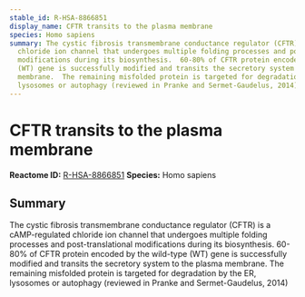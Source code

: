 ```yaml
---
stable_id: R-HSA-8866851
display_name: CFTR transits to the plasma membrane
species: Homo sapiens
summary: The cystic fibrosis transmembrane conductance regulator (CFTR) is a cAMP-regulated
  chloride ion channel that undergoes multiple folding processes and post-translational
  modifications during its biosynthesis.  60-80% of CFTR protein encoded by the wild-type
  (WT) gene is successfully modified and transits the secretory system to the plasma
  membrane.  The remaining misfolded protein is targeted for degradation by the ER,
  lysosomes or autophagy (reviewed in Pranke and Sermet-Gaudelus, 2014)
---
```


# CFTR transits to the plasma membrane
**Reactome ID:** [R-HSA-8866851](https://reactome.org/content/detail/R-HSA-8866851)
**Species:** Homo sapiens

## Summary

The cystic fibrosis transmembrane conductance regulator (CFTR) is a cAMP-regulated chloride ion channel that undergoes multiple folding processes and post-translational modifications during its biosynthesis.  60-80% of CFTR protein encoded by the wild-type (WT) gene is successfully modified and transits the secretory system to the plasma membrane.  The remaining misfolded protein is targeted for degradation by the ER, lysosomes or autophagy (reviewed in Pranke and Sermet-Gaudelus, 2014)
